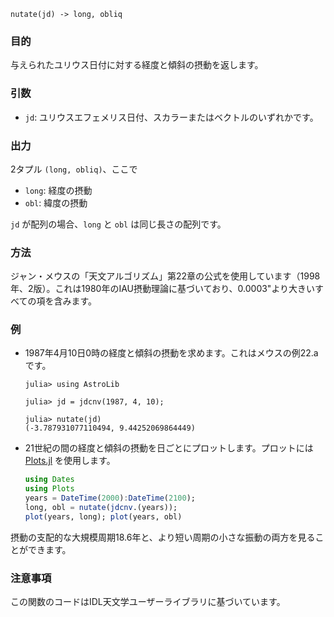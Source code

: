 ```
nutate(jd) -> long, obliq
```

### 目的

与えられたユリウス日付に対する経度と傾斜の摂動を返します。

### 引数

  * `jd`: ユリウスエフェメリス日付、スカラーまたはベクトルのいずれかです。

### 出力

2タプル `(long, obliq)`、ここで

  * `long`: 経度の摂動
  * `obl`: 緯度の摂動

`jd` が配列の場合、`long` と `obl` は同じ長さの配列です。

### 方法

ジャン・メウスの「天文アルゴリズム」第22章の公式を使用しています（1998年、2版）。これは1980年のIAU摂動理論に基づいており、0.0003"より大きいすべての項を含みます。

### 例

  * 1987年4月10日0時の経度と傾斜の摂動を求めます。これはメウスの例22.aです。

    ```jldoctest
    julia> using AstroLib

    julia> jd = jdcnv(1987, 4, 10);

    julia> nutate(jd)
    (-3.787931077110494, 9.44252069864449)
    ```
  * 21世紀の間の経度と傾斜の摂動を日ごとにプロットします。プロットには [Plots.jl](https://github.com/JuliaPlots/Plots.jl/) を使用します。

    ```julia
    using Dates
    using Plots
    years = DateTime(2000):DateTime(2100);
    long, obl = nutate(jdcnv.(years));
    plot(years, long); plot(years, obl)
    ```

摂動の支配的な大規模周期18.6年と、より短い周期の小さな振動の両方を見ることができます。

### 注意事項

この関数のコードはIDL天文学ユーザーライブラリに基づいています。
